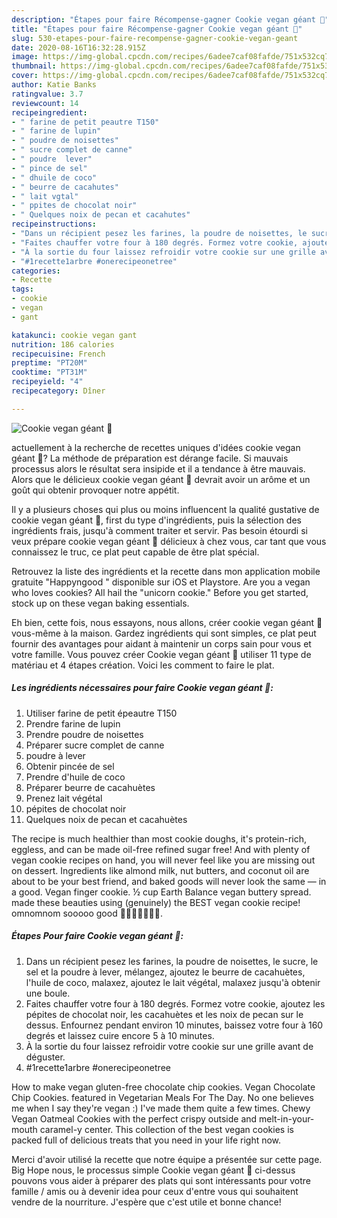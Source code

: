 ```yaml
---
description: "Étapes pour faire Récompense-gagner Cookie vegan géant 🍪"
title: "Étapes pour faire Récompense-gagner Cookie vegan géant 🍪"
slug: 530-etapes-pour-faire-recompense-gagner-cookie-vegan-geant
date: 2020-08-16T16:32:28.915Z
image: https://img-global.cpcdn.com/recipes/6adee7caf08fafde/751x532cq70/cookie-vegan-geant-🍪-photo-principale-de-la-recette.jpg
thumbnail: https://img-global.cpcdn.com/recipes/6adee7caf08fafde/751x532cq70/cookie-vegan-geant-🍪-photo-principale-de-la-recette.jpg
cover: https://img-global.cpcdn.com/recipes/6adee7caf08fafde/751x532cq70/cookie-vegan-geant-🍪-photo-principale-de-la-recette.jpg
author: Katie Banks
ratingvalue: 3.7
reviewcount: 14
recipeingredient:
- " farine de petit peautre T150"
- " farine de lupin"
- " poudre de noisettes"
- " sucre complet de canne"
- " poudre  lever"
- " pince de sel"
- " dhuile de coco"
- " beurre de cacahutes"
- " lait vgtal"
- " ppites de chocolat noir"
- " Quelques noix de pecan et cacahutes"
recipeinstructions:
- "Dans un récipient pesez les farines, la poudre de noisettes, le sucre, le sel et la poudre à lever, mélangez, ajoutez le beurre de cacahuètes, l&#39;huile de coco, malaxez, ajoutez le lait végétal, malaxez jusqu&#39;à obtenir une boule."
- "Faites chauffer votre four à 180 degrés. Formez votre cookie, ajoutez les pépites de chocolat noir, les cacahuètes et les noix de pecan sur le dessus. Enfournez pendant environ 10 minutes, baissez votre four à 160 degrés et laissez cuire encore 5 à 10 minutes."
- "À la sortie du four laissez refroidir votre cookie sur une grille avant de déguster."
- "#1recette1arbre #onerecipeonetree"
categories:
- Recette
tags:
- cookie
- vegan
- gant

katakunci: cookie vegan gant 
nutrition: 186 calories
recipecuisine: French
preptime: "PT20M"
cooktime: "PT31M"
recipeyield: "4"
recipecategory: Dîner

---
```



![Cookie vegan géant 🍪](https://img-global.cpcdn.com/recipes/6adee7caf08fafde/751x532cq70/cookie-vegan-geant-🍪-photo-principale-de-la-recette.jpg)

actuellement à la recherche de recettes uniques d'idées cookie vegan géant 🍪? La méthode de préparation est dérange facile. Si mauvais processus alors le résultat sera insipide et il a tendance à être mauvais. Alors que le délicieux cookie vegan géant 🍪 devrait avoir un arôme et un goût qui obtenir provoquer notre appétit.

Il y a plusieurs choses qui plus ou moins influencent la qualité gustative de cookie vegan géant 🍪, first du type d'ingrédients, puis la sélection des ingrédients frais, jusqu'à comment traiter et servir. Pas besoin étourdi si veux prépare cookie vegan géant 🍪 délicieux à chez vous, car tant que vous connaissez le truc, ce plat peut capable de être plat spécial.

Retrouvez la liste des ingrédients et la recette dans mon application mobile gratuite &#34;Happyngood &#34; disponible sur iOS et Playstore. Are you a vegan who loves cookies? All hail the &#34;unicorn cookie.&#34; Before you get started, stock up on these vegan baking essentials.


Eh bien, cette fois, nous essayons, nous allons, créer cookie vegan géant 🍪 vous-même à la maison. Gardez ingrédients qui sont simples, ce plat peut fournir des avantages pour aidant à maintenir un corps sain pour vous et votre famille. Vous pouvez créer Cookie vegan géant 🍪 utiliser 11 type de matériau et 4 étapes création. Voici les comment to faire le plat.

<!--inarticleads1-->

##### Les ingrédients nécessaires pour faire Cookie vegan géant 🍪:

1. Utiliser  farine de petit épeautre T150
1. Prendre  farine de lupin
1. Prendre  poudre de noisettes
1. Préparer  sucre complet de canne
1.   poudre à lever
1. Obtenir  pincée de sel
1. Prendre  d&#39;huile de coco
1. Préparer  beurre de cacahuètes
1. Prenez  lait végétal
1.   pépites de chocolat noir
1.   Quelques noix de pecan et cacahuètes


The recipe is much healthier than most cookie doughs, it&#39;s protein-rich, eggless, and can be made oil-free refined sugar free! And with plenty of vegan cookie recipes on hand, you will never feel like you are missing out on dessert. Ingredients like almond milk, nut butters, and coconut oil are about to be your best friend, and baked goods will never look the same — in a good. Vegan finger cookie. ½ cup Earth Balance vegan buttery spread. made these beauties using (genuinely) the BEST vegan cookie recipe! omnomnom sooooo good 🍪🍪🍪🍪🍪🍪🍪. 

<!--inarticleads2-->

##### Étapes Pour faire Cookie vegan géant 🍪:

1. Dans un récipient pesez les farines, la poudre de noisettes, le sucre, le sel et la poudre à lever, mélangez, ajoutez le beurre de cacahuètes, l&#39;huile de coco, malaxez, ajoutez le lait végétal, malaxez jusqu&#39;à obtenir une boule.
1. Faites chauffer votre four à 180 degrés. Formez votre cookie, ajoutez les pépites de chocolat noir, les cacahuètes et les noix de pecan sur le dessus. Enfournez pendant environ 10 minutes, baissez votre four à 160 degrés et laissez cuire encore 5 à 10 minutes.
1. À la sortie du four laissez refroidir votre cookie sur une grille avant de déguster.
1. #1recette1arbre #onerecipeonetree


How to make vegan gluten-free chocolate chip cookies. Vegan Chocolate Chip Cookies. featured in Vegetarian Meals For The Day. No one believes me when I say they&#39;re vegan :) I&#39;ve made them quite a few times. Chewy Vegan Oatmeal Cookies with the perfect crispy outside and melt-in-your-mouth caramel-y center. This collection of the best vegan cookies is packed full of delicious treats that you need in your life right now. 


Merci d'avoir utilisé la recette que notre équipe a présentée sur cette page. Big Hope nous, le processus simple Cookie vegan géant 🍪 ci-dessus pouvons vous aider à préparer des plats qui sont intéressants pour votre famille / amis ou à devenir idea pour ceux d'entre vous qui souhaitent vendre de la nourriture. J'espère que c'est utile et bonne chance!
